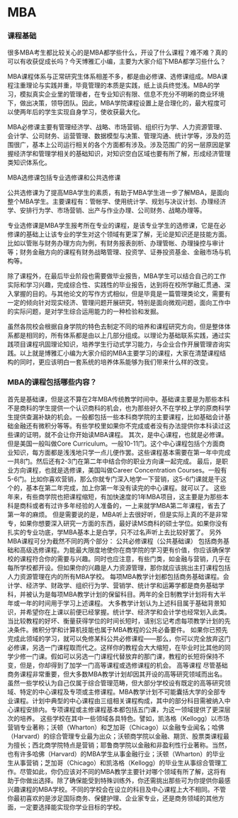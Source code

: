 # MBA 



### 课程基础

很多MBA考生都比较关心的是MBA都学些什么，开设了什么课程？难不难？真的可以有收获促成长吗？今天博雅汇小编，主要为大家介绍下MBA都学习些什么？

MBA课程体系与正常研究生体系相差不多，都是由必修课、选修课组成。MBA课程注重理论与实践并重，毕竟管理的本质是实践，纸上谈兵终觉浅。MBA的学习，模拟真实企业里的管理者，在专业知识有限、信息不充分不明晰的商业环境下，做出决策，领导团队。因此，MBA学院课程设置上是合理化的，最大程度可以使两年后的学生实现自身学习，使收获最大化。

MBA必修课主要有管理经济学、战略、市场营销、组织行为学、人力资源管理、会计学、公司财务、运营管理、数据模型与决策、管理沟通、统计学等，涉及的范围很广，基本上公司运行相关的各个方面都有涉及。涉及范围广的另一层原因是掌握经济学和管理学相关的基础知识，对知识空白区域也要有所了解，形成经济管理类知识体系化。

MBA选修课包括专业选修课和公共选修课

公共选修课为了提高MBA学生的素质，有助于MBA学生进一步了解MBA，是面向整个MBA学生。主要课程有：管帐学、使用统计学、规划与决议计划、办理经济学、安排行为学、市场营销、出产与作业办理、公司财务、战略办理等。

专业选修课是MBA学生报考所在专业的课程，是该专业学生的选修课，它是在必修课的基础上让该专业的学生对这个领域有更深了解，无论是知识还是技能方面。比如以管账与财务办理方向为例，有财务报表剖析、办理管帐、办理操控与审计等；财务金融方向的课程有财务战略管理、投资学、证券投资基金、金融市场与机构等。

除了课程外，在最后毕业阶段也需要做毕业报告，MBA学生可以结合自己的工作实际和学习兴趣，完成综合性、实践性的毕业报告，达到将在校所学融汇贯通、深入掌握的目的。与其他论文的写作方式相似，但是毕竟是一篇管理类论文，需要有一定的倾向针对现实经济、管理问题开展研究，特别是面向微观问题，面向工作中的实际问题，是对学生综合运用能力的一种检验和发掘。

虽然各院校会根据自身学院的特色去制定不同的培养和课程研究方向，但是整体体系都是相同的，所有体系都是由以上几部分组成。以理论为基础联系实践，通过实践项目课程巩固理论知识，培养学生行动式学习能力，与企业合作开展管理咨询实践。以上就是博雅汇小编为大家介绍的MBA主要学习的课程，大家在清楚课程结构的同时，更应该明白一套系统的培养体系能够为我们带来什么样的改变。



### MBA的课程包括哪些内容？

首先是基础课，但是这不算在2年MBA传统教学时间中。基础课主要是为那些本科不是商科的学生提供一个认识商科的机会，也为那些好久不在学校上学的原商科学生提供查漏补缺的机会。一般都包括一些本科商学院的主要课程，比如基础会计基础金融还有微积分等等。有些学校里如果你不完成或者没有办法提供你本科读过这些课的证明，就不会让你开始读MBA课程。  其次，是中心课程，也就是必修课。但是美国一般叫做Core Curriculum。一般10-11门。这个中心课程包括个方面商业知识，每方面都是浅浅地只学一点儿便作罢。这些课程基本需要在第一年中完成一共8门。然后还有2-3门在第二年中结合你的职业方向课一起完成。  最后，是职业方向课程，也就是选修课，美国叫做Career Concentration Courses。一般有5-6门。比如你喜欢营销，那么你就专门深入地学一下营销，这5-6门课就是干这个的，基本在第二年完成，加上你第一年没有读完的中心课程。就可以了。  这些年来，有些商学院也把课程缩短，有加快速度的1年MBA项目，这主要是为那些本科是商科或者有过许多年经验的人准备的，一上来就学MBA第二年课程，省去了第一年的麻烦。  但是需要说的是，MBA听上去很好听，但是实际上真的不是非常专，如果你想要深入研究一方面的东西，最好读MS商科的硕士学位。如果你没有扎实的专业功底，学MBA基本上是白学，只不过名声听上去比较好罢了。  另外MBA课程可分为截然不同的两个部分： 公共必修课程（公共基础课） 包括商务基础和高级选修课程。为能最大限度地使你在商学院的学习更有价值，你应该确保学校的课程符合你的需要与兴趣。同时也应注意，有些门类，如金融与营销，几乎在每所学校都开设。但如果你的兴趣是人力资源管理，那你就应该挑出主打课程包括人力资源管理在内的所有MBA学校。  每项MBA教学计划都包括商务基础课程。会计学、经济学、财政学、组织行为学、营销学、统计学和运筹学都是商务基础学科，并被认为是每项MBA教学计划的保留科目。两年的全日制教学计划将有大半年或一年的时间用于学习上述课程。 大多教学计划认为上述科目属于基础背景知识，并希望你在上课以前便已经掌握。统计学、经济学和会计学也经常划入此类。当比较教程的好坏、衡量获得学位的时间长短时，请别忘记考虑每项教学计划的先决条件。微积分学和计算机技能也属于MBA教程的公共必备要件。  如果你已预先完成此领域的学习，就可以免修某科公共必修课程——那么，你可以完全放弃这门必修课，另选一门课程取而代之。这样你的教程会大大缩短，在毕业时比其他的同学少修一门课。假如可以另选一门课程代替放弃的那门课，教程的长短将保持不变，但是，你却得到了加学一门高等课程或选修课程的机会。  高等课程 尽管基础商务课程非常重要，但大多数MBA教学计划却因其开设的高等研究领域而出名。虽然一些学校认为自己仅属于综合管理范畴，但大部分学校设有既定的高等研究领域、特定的中心课程及专项或主修课程。MBA教学计划不可能囊括大学的全部专业课程。计划中典型的中心课程由三组相关课程构成，其中的部分科目需被纳入中心课程安排内。专项课程或主修课程基本都包括五门课，为这一领域提供了更深层次的培养。  这些学校在其中一些领域各具特色。譬如，凯洛格（Kellogg）以市场营销专业著称；沃顿（Wharton）和芝加哥（Chicago）以金融专业闻名；哈佛（Harvard）的综合管理专业最为出众；沃顿商学院以金融、期货、股票类课程最为擅长；西北商学院特点是营销；耶鲁商学院以金融和非盈利性行业著称。当然，也有许多哈佛（Harvard）的MBA学生从事金融行业；沃顿（Wharton）的毕业生从事营销；芝加哥（Chicago）和凯洛格（Kellogg）的毕业生从事综合管理工作。尽管如此，你仍应该对不同的MBA教学主要针对哪个领域有所了解，这将有助于你做出选择。除了确保能受到特殊训练外，你还需挑出那些可为你提供你最感兴趣课程的MBA学校。不同的学校会在设立的科目及中心课程上大不相同。不管你最初喜欢的是涉足国际商务、保健护理、企业家专业，还是商务领域的其他方面，一定要选择能实现你学业目标的学校。
